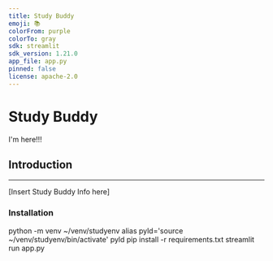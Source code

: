 ```yaml
---
title: Study Buddy
emoji: 📚
colorFrom: purple
colorTo: gray
sdk: streamlit
sdk_version: 1.21.0
app_file: app.py
pinned: false
license: apache-2.0
---
```

# Study Buddy

I'm here!!!

## Introduction
------------
[Insert Study Buddy Info here]


### Installation
python -m venv ~/venv/studyenv
alias pyld='source ~/venv/studyenv/bin/activate'
pyld
pip install -r requirements.txt
streamlit run app.py